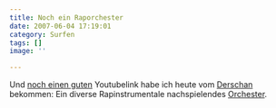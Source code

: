 ```yaml
---
title: Noch ein Raporchester
date: 2007-06-04 17:19:01
category: Surfen
tags: []
image: ''

---
```


Und [noch einen guten](http://www.misantropolis.de/2007/06/homage) Youtubelink habe ich heute vom [Derschan](http://derschan.blogspot.com) bekommen: Ein diverse Rapinstrumentale nachspielendes [Orchester](http://www.youtube.com/watch?v=4X-Is1sdAxw).
